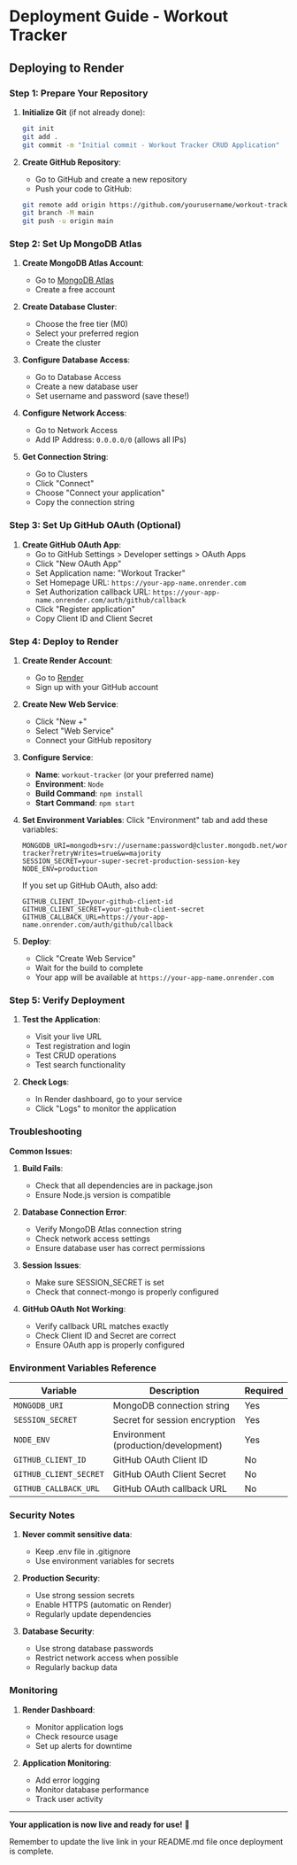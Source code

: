 # Deployment Guide - Workout Tracker

## Deploying to Render

### Step 1: Prepare Your Repository

1. **Initialize Git** (if not already done):
   ```bash
   git init
   git add .
   git commit -m "Initial commit - Workout Tracker CRUD Application"
   ```

2. **Create GitHub Repository**:
   - Go to GitHub and create a new repository
   - Push your code to GitHub:
   ```bash
   git remote add origin https://github.com/yourusername/workout-tracker.git
   git branch -M main
   git push -u origin main
   ```

### Step 2: Set Up MongoDB Atlas

1. **Create MongoDB Atlas Account**:
   - Go to [MongoDB Atlas](https://www.mongodb.com/atlas)
   - Create a free account

2. **Create Database Cluster**:
   - Choose the free tier (M0)
   - Select your preferred region
   - Create the cluster

3. **Configure Database Access**:
   - Go to Database Access
   - Create a new database user
   - Set username and password (save these!)

4. **Configure Network Access**:
   - Go to Network Access
   - Add IP Address: `0.0.0.0/0` (allows all IPs)

5. **Get Connection String**:
   - Go to Clusters
   - Click "Connect"
   - Choose "Connect your application"
   - Copy the connection string

### Step 3: Set Up GitHub OAuth (Optional)

1. **Create GitHub OAuth App**:
   - Go to GitHub Settings > Developer settings > OAuth Apps
   - Click "New OAuth App"
   - Set Application name: "Workout Tracker"
   - Set Homepage URL: `https://your-app-name.onrender.com`
   - Set Authorization callback URL: `https://your-app-name.onrender.com/auth/github/callback`
   - Click "Register application"
   - Copy Client ID and Client Secret

### Step 4: Deploy to Render

1. **Create Render Account**:
   - Go to [Render](https://render.com)
   - Sign up with your GitHub account

2. **Create New Web Service**:
   - Click "New +"
   - Select "Web Service"
   - Connect your GitHub repository

3. **Configure Service**:
   - **Name**: `workout-tracker` (or your preferred name)
   - **Environment**: `Node`
   - **Build Command**: `npm install`
   - **Start Command**: `npm start`

4. **Set Environment Variables**:
   Click "Environment" tab and add these variables:
   ```
   MONGODB_URI=mongodb+srv://username:password@cluster.mongodb.net/workout-tracker?retryWrites=true&w=majority
   SESSION_SECRET=your-super-secret-production-session-key
   NODE_ENV=production
   ```
   
   If you set up GitHub OAuth, also add:
   ```
   GITHUB_CLIENT_ID=your-github-client-id
   GITHUB_CLIENT_SECRET=your-github-client-secret
   GITHUB_CALLBACK_URL=https://your-app-name.onrender.com/auth/github/callback
   ```

5. **Deploy**:
   - Click "Create Web Service"
   - Wait for the build to complete
   - Your app will be available at `https://your-app-name.onrender.com`

### Step 5: Verify Deployment

1. **Test the Application**:
   - Visit your live URL
   - Test registration and login
   - Test CRUD operations
   - Test search functionality

2. **Check Logs**:
   - In Render dashboard, go to your service
   - Click "Logs" to monitor the application

### Troubleshooting

**Common Issues:**

1. **Build Fails**:
   - Check that all dependencies are in package.json
   - Ensure Node.js version is compatible

2. **Database Connection Error**:
   - Verify MongoDB Atlas connection string
   - Check network access settings
   - Ensure database user has correct permissions

3. **Session Issues**:
   - Make sure SESSION_SECRET is set
   - Check that connect-mongo is properly configured

4. **GitHub OAuth Not Working**:
   - Verify callback URL matches exactly
   - Check Client ID and Secret are correct
   - Ensure OAuth app is properly configured

### Environment Variables Reference

| Variable | Description | Required |
|----------|-------------|----------|
| `MONGODB_URI` | MongoDB connection string | Yes |
| `SESSION_SECRET` | Secret for session encryption | Yes |
| `NODE_ENV` | Environment (production/development) | Yes |
| `GITHUB_CLIENT_ID` | GitHub OAuth Client ID | No |
| `GITHUB_CLIENT_SECRET` | GitHub OAuth Client Secret | No |
| `GITHUB_CALLBACK_URL` | GitHub OAuth callback URL | No |

### Security Notes

1. **Never commit sensitive data**:
   - Keep .env file in .gitignore
   - Use environment variables for secrets

2. **Production Security**:
   - Use strong session secrets
   - Enable HTTPS (automatic on Render)
   - Regularly update dependencies

3. **Database Security**:
   - Use strong database passwords
   - Restrict network access when possible
   - Regularly backup data

### Monitoring

1. **Render Dashboard**:
   - Monitor application logs
   - Check resource usage
   - Set up alerts for downtime

2. **Application Monitoring**:
   - Add error logging
   - Monitor database performance
   - Track user activity

---

**Your application is now live and ready for use!** 🎉

Remember to update the live link in your README.md file once deployment is complete.
